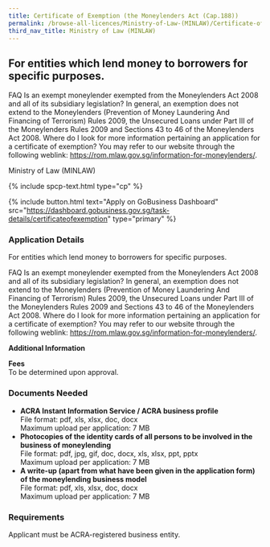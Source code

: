 ```yaml
---
title: Certificate of Exemption (the Moneylenders Act (Cap.188))
permalink: /browse-all-licences/Ministry-of-Law-(MINLAW)/Certificate-of-Exemption-(the-Moneylenders-Act-(Cap188))
third_nav_title: Ministry of Law (MINLAW)
---
```


## For entities which lend money to borrowers for specific purposes.

FAQ
Is an exempt moneylender exempted from the Moneylenders Act 2008 and all of its subsidiary legislation?
In general, an exemption does not extend to the Moneylenders (Prevention of Money Laundering And Financing of Terrorism) Rules 2009, the Unsecured Loans under Part III of the Moneylenders Rules 2009 and Sections 43 to 46 of the Moneylenders Act 2008.
Where do I look for more information pertaining an application for a certificate of exemption?
You may refer to our website through the following weblink: <a href="https://rom.mlaw.gov.sg/information-for-moneylenders/" target="_blank" rel="noopener">https://rom.mlaw.gov.sg/information-for-moneylenders/</a>.

Ministry of Law (MINLAW)

{% include spcp-text.html type="cp" %}

{% include button.html text="Apply on GoBusiness Dashboard" src="https://dashboard.gobusiness.gov.sg/task-details/certificateofexemption" type="primary" %}

<H3>Application Details</H3>

For entities which lend money to borrowers for specific purposes.

FAQ
Is an exempt moneylender exempted from the Moneylenders Act 2008 and all of its subsidiary legislation?
In general, an exemption does not extend to the Moneylenders (Prevention of Money Laundering And Financing of Terrorism) Rules 2009, the Unsecured Loans under Part III of the Moneylenders Rules 2009 and Sections 43 to 46 of the Moneylenders Act 2008.
Where do I look for more information pertaining an application for a certificate of exemption?
You may refer to our website through the following weblink: https://rom.mlaw.gov.sg/information-for-moneylenders/.

<strong>Additional Information</strong>

<p><strong>Fees</strong><br>
To be determined upon approval.</p>

<H3>Documents Needed</H3>

<ul>
<li><strong>ACRA Instant Information Service / ACRA business profile</strong><br>
File format: pdf, xls, xlsx, doc, docx<br>
Maximum upload per application: 7 MB</li>
<li><strong>Photocopies of the identity cards of all persons to be involved in the business of moneylending</strong><br>
File format: pdf, jpg, gif, doc, docx, xls, xlsx, ppt, pptx<br>
Maximum upload per application: 7 MB</li>
<li><strong>A write-up (apart from what have been given in the application form) of the moneylending business model</strong><br>
File format: pdf, xls, xlsx, doc, docx<br>
Maximum upload per application: 7 MB</li>
</ul>

<H3>Requirements</H3>

<p>Applicant must be ACRA-registered business entity.</p>

